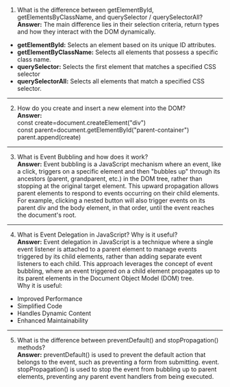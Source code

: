 1. What is the difference between getElementById, getElementsByClassName, and querySelector / querySelectorAll?<br>
**Answer:** The main difference lies in their selection criteria, return types and how they interact with the DOM dynamically.<br>
- **getElementById:** Selects an element based on its unique ID attributes.
- **getElementByClassName:**  Selects all elements that possess a specific class name.
- **querySelector:** Selects the first element that matches a specified CSS selector
- **querySelectorAll:** Selects all elements that match a specified CSS selector.
---
2. How do you create and insert a new element into the DOM?<br>
**Answer:** <br>
const create=document.createElement("div")<br>
const parent=document.getElementById("parent-container")<br>
parent.append(create)
---
3. What is Event Bubbling and how does it work?<br>
**Answer:** Event bubbling is a JavaScript mechanism where an event, like a click, triggers on a specific element and then "bubbles up" through its ancestors (parent, grandparent, etc.) in the DOM tree, rather than stopping at the original target element. This upward propagation allows parent elements to respond to events occurring on their child elements. For example, clicking a nested button will also trigger events on its parent div and the body element, in that order, until the event reaches the document's root.
---
4. What is Event Delegation in JavaScript? Why is it useful?<br>
**Answer:** Event delegation in JavaScript is a technique where a single event listener is attached to a parent element to manage events triggered by its child elements, rather than adding separate event listeners to each child. This approach leverages the concept of event bubbling, where an event triggered on a child element propagates up to its parent elements in the Document Object Model (DOM) tree.<br>
Why it is useful:<br>
- Improved Performance
- Simplified Code
- Handles Dynamic Content
- Enhanced Maintainability
---
5. What is the difference between preventDefault() and stopPropagation() methods?<br>
**Answer:** preventDefault() is used to prevent the default action that belongs to the event, such as preventing a form from submitting. event. stopPropagation() is used to stop the event from bubbling up to parent elements, preventing any parent event handlers from being executed.